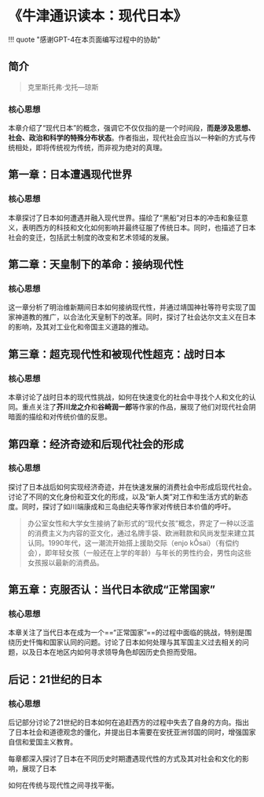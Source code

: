 # 《牛津通识读本：现代日本》

!!! quote "感谢GPT-4在本页面编写过程中的协助"

## 简介

> 克里斯托弗·戈托—琼斯

### 核心思想

本章介绍了“现代日本”的概念，强调它不仅仅指的是一个时间段，**而是涉及思想、社会、政治和科学的特殊分布状态**。作者指出，现代社会应当以一种新的方式与传统相处，即将传统视为传统，而非视为绝对的真理。

## 第一章：日本遭遇现代世界

### 核心思想
本章探讨了日本如何遭遇并融入现代世界。描绘了“黑船”对日本的冲击和象征意义，表明西方的科技和文化如何影响并最终征服了传统日本。同时，也描述了日本社会的变迁，包括武士制度的改变和艺术领域的发展。

## 第二章：天皇制下的革命：接纳现代性

### 核心思想
这一章分析了明治维新期间日本如何接纳现代性，并通过靖国神社等符号实现了国家神道教的推广，以合法化天皇制下的改革。同时，探讨了社会达尔文主义在日本的影响，及其对工业化和帝国主义道路的推动。

## 第三章：超克现代性和被现代性超克：战时日本

### 核心思想

本章讨论了战时日本的现代性挑战，如何在快速变化的社会中寻找个人和文化的认同。重点关注了**芥川龙之介**和**谷崎润一郎**等作家的作品，展现了他们对现代社会阴暗面的描绘和对传统价值的反思。

## 第四章：经济奇迹和后现代社会的形成

### 核心思想

探讨了日本战后如何实现经济奇迹，并在快速发展的消费社会中形成后现代社会。讨论了不同的文化身份和亚文化的形成，以及“新人类”对工作和生活方式的新态度。同时，探讨了如川端康成和三岛由纪夫等作家对传统日本价值的呼吁。

> 办公室女性和大学女生接纳了新形式的“现代女孩”概念，界定了一种以泛滥的消费主义为内容的亚文化，通过名牌手袋、欧洲鞋款和风尚发型来建立其认同。1990年代，这一潮流开始搭上援助交际（enjo kÔsai）（有偿约会），即年轻女孩（一般还在上学的年龄）与年长的男性约会，男性向这些女孩报以最新的消费品。

## 第五章：克服否认：当代日本欲成“正常国家”

### 核心思想

本章关注了当代日本在成为一个==“正常国家”==的过程中面临的挑战，特别是围绕历史忏悔和国家认同的问题。讨论了日本如何处理与其军国主义过去相关的问题，以及日本在地区内如何寻求领导角色却因历史负担而受阻。

## 后记：21世纪的日本

### 核心思想

后记部分讨论了21世纪的日本如何在追赶西方的过程中失去了自身的方向。指出了日本社会和道德观念的僵化，并提出日本需要在安抚亚洲邻国的同时，增强国家自信和爱国主义教育。

每章都深入探讨了日本在不同历史时期遭遇现代性的方式及其对社会和文化的影响，展现了日本

如何在传统与现代性之间寻找平衡。